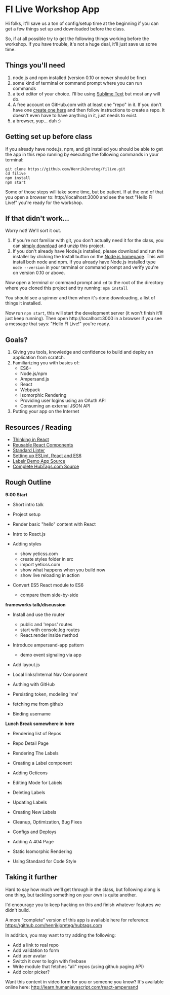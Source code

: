 # FI Live Workshop App

Hi folks, it'll save us a ton of config/setup time at the beginning if you can get a few things set up and downloaded before the class.

So, if at all possible try to get the following things working before the workshop. If you have trouble, it's not a huge deal, it'll just save us some time.

## Things you'll need

1. node.js and npm installed (version 0.10 or newer should be fine)
2. some kind of terminal or command prompt where you can run commands
3. a text editor of your choice. I'll be using [Sublime Text](http://www.sublimetext.com/) but most any will do.
4. A free account on GitHub.com with at least one "repo" in it. If you don't have one [create one here](https://github.com/) and then follow instructions to create a repo. It doesn't even have to have anything in it, just needs to exist.
5. a browser, yup... duh :)

## Getting set up before class

If you already have node.js, npm, and git installed you should be able to get the app in this repo running by executing the following commands in your terminal:

```
git clone https://github.com/HenrikJoreteg/filive.git
cd filive
npm install
npm start
```

Some of those steps will take some time, but be patient. If at the end of that you open a browser to: http://localhost:3000 and see the text "Hello FI Live!" you're ready for the workshop.

## If that didn't work...

Worry not! We'll sort it out.

1.  If you're not familiar with git, you don't actually need it for the class, you can [simply download](https://github.com/HenrikJoreteg/filive/archive/master.zip) and unzip this project.
2. If you don't already have Node.js installed, please download and run the installer by clicking the Install button on the [Node.js homepage](https://nodejs.org/). This will install both node and npm. If you already have Node.js installed type `node --version` in your terminal or command prompt and verify you're on version 0.10 or above.

Now open a terminal or command prompt and `cd` to the root of the directory where you cloned this project and try running: `npm install`

You should see a spinner and then when it's done downloading, a list of things it installed.

Now run `npm start`, this will start the development server (it won't finish it'll just keep running). Then open http://localhost:3000 in a browser if you see a message that says: "Hello FI Live!" you're ready. 


## Goals?

1. Giving you tools, knowledge and confidence to build and deploy an application from scratch.
2. Familiarizing you with basics of:
    - ES6+
    - Node.js/npm
    - Ampersand.js
    - React
    - Webpack
    - Isomorphic Rendering
    - Providing user logins using an OAuth API
    - Consuming an external JSON API
3. Putting your app on the Internet

## Resources / Reading

- [Thinking in React](https://facebook.github.io/react/docs/thinking-in-react.html)
- [Reusable React Components](https://facebook.github.io/react/docs/reusable-components.html)
- [Standard Linter](https://github.com/feross/standard)
- [Setting up ESLint, React and ES6](https://medium.com/@dan_abramov/lint-like-it-s-2015-6987d44c5b48)
- [Labelr Demo App Source](https://github.com/HenrikJoreteg/labelr)
- [Complete HubTags.com Source](https://github.com/henrikjoreteg/hubtags.com)

## Rough Outline

**9:00 Start**

- Short intro talk
- Project setup
- Render basic "hello" content with React
- Intro to React.js

- Adding styles
    - show yeticss.com
    - create styles folder in src
    - import yeticss.com
    - show what happens when you build now
    - show live reloading in action

- Convert ES5 React module to ES6
    - compare them side-by-side

**frameworks talk/discussion**

- Install and use the router
    - public and 'repos' routes
    - start with console.log routes
    - React.render inside method

- Introduce ampersand-app pattern
    - demo event signaling via app

- Add layout.js

- Local links/Internal Nav Component

- Authing with GitHub
- Persisting token, modeling 'me'
- fetching me from github
- Binding username

**Lunch Break somewhere in here**

- Rendering list of Repos
- Repo Detail Page
- Rendering The Labels
- Creating a Label component
- Adding Octicons

- Editing Mode for Labels
- Deleting Labels
- Updating Labels
- Creating New Labels

- Cleanup, Optimization, Bug Fixes
- Configs and Deploys
- Adding A 404 Page
- Static Isomorphic Rendering
- Using Standard for Code Style

## Taking it further

Hard to say how much we'll get through in the class, but following along is one thing, but tackling something on your own is quite another. 

I'd encourage you to keep hacking on this and finish whatever features we didn't build. 

A more "complete" version of this app is available here for reference: https://github.com/henrikjoreteg/hubtags.com 

In addition, you may want to try adding the following: 

- Add a link to real repo
- Add validation to form
- Add user avatar
- Switch it over to login with firebase
- Write module that fetches "all" repos (using github paging API)
- Add color picker?

Want this content in video form for you or someone you know? It's available online here: http://learn.humanjavascript.com/react-ampersand